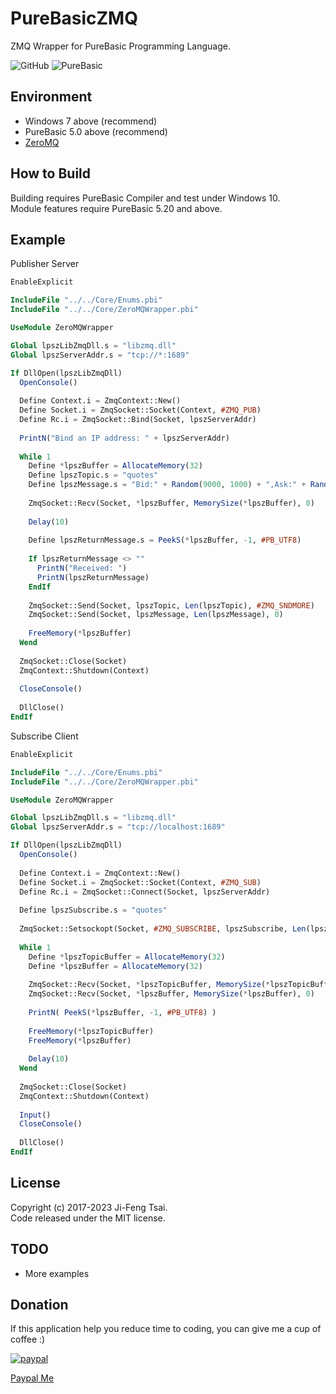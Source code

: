 # PureBasicZMQ

ZMQ Wrapper for PureBasic Programming Language.

![GitHub](https://img.shields.io/github/license/jiowcl/PureBasicZMQ.svg)
![PureBasic](https://img.shields.io/badge/language-PureBasic-blue.svg)

## Environment

- Windows 7 above (recommend)  
- PureBasic 5.0 above (recommend)  
- [ZeroMQ](https://github.com/zeromq)  

## How to Build

Building requires PureBasic Compiler and test under Windows 10.  
Module features require PureBasic 5.20 and above.

## Example

Publisher Server

```purebasic
EnableExplicit

IncludeFile "../../Core/Enums.pbi"
IncludeFile "../../Core/ZeroMQWrapper.pbi"

UseModule ZeroMQWrapper

Global lpszLibZmqDll.s = "libzmq.dll"
Global lpszServerAddr.s = "tcp://*:1689"

If DllOpen(lpszLibZmqDll)
  OpenConsole()
  
  Define Context.i = ZmqContext::New()
  Define Socket.i = ZmqSocket::Socket(Context, #ZMQ_PUB)
  Define Rc.i = ZmqSocket::Bind(Socket, lpszServerAddr)
  
  PrintN("Bind an IP address: " + lpszServerAddr)
  
  While 1
    Define *lpszBuffer = AllocateMemory(32)
    Define lpszTopic.s = "quotes"
    Define lpszMessage.s = "Bid:" + Random(9000, 1000) + ",Ask:" + Random(9000, 1000)
    
    ZmqSocket::Recv(Socket, *lpszBuffer, MemorySize(*lpszBuffer), 0)
    
    Delay(10)
    
    Define lpszReturnMessage.s = PeekS(*lpszBuffer, -1, #PB_UTF8)
    
    If lpszReturnMessage <> ""
      PrintN("Received: ")
      PrintN(lpszReturnMessage)
    EndIf
    
    ZmqSocket::Send(Socket, lpszTopic, Len(lpszTopic), #ZMQ_SNDMORE)
    ZmqSocket::Send(Socket, lpszMessage, Len(lpszMessage), 0)
    
    FreeMemory(*lpszBuffer)
  Wend
  
  ZmqSocket::Close(Socket)
  ZmqContext::Shutdown(Context)
  
  CloseConsole()
  
  DllClose()
EndIf
```

Subscribe Client

```purebasic
EnableExplicit

IncludeFile "../../Core/Enums.pbi"
IncludeFile "../../Core/ZeroMQWrapper.pbi"

UseModule ZeroMQWrapper

Global lpszLibZmqDll.s = "libzmq.dll"
Global lpszServerAddr.s = "tcp://localhost:1689"

If DllOpen(lpszLibZmqDll)
  OpenConsole()
  
  Define Context.i = ZmqContext::New()
  Define Socket.i = ZmqSocket::Socket(Context, #ZMQ_SUB)
  Define Rc.i = ZmqSocket::Connect(Socket, lpszServerAddr)
  
  Define lpszSubscribe.s = "quotes"
  
  ZmqSocket::Setsockopt(Socket, #ZMQ_SUBSCRIBE, lpszSubscribe, Len(lpszSubscribe))
  
  While 1
    Define *lpszTopicBuffer = AllocateMemory(32)
    Define *lpszBuffer = AllocateMemory(32)
    
    ZmqSocket::Recv(Socket, *lpszTopicBuffer, MemorySize(*lpszTopicBuffer), 0)
    ZmqSocket::Recv(Socket, *lpszBuffer, MemorySize(*lpszBuffer), 0)
    
    PrintN( PeekS(*lpszBuffer, -1, #PB_UTF8) )
    
    FreeMemory(*lpszTopicBuffer)
    FreeMemory(*lpszBuffer)
    
    Delay(10)
  Wend   
  
  ZmqSocket::Close(Socket)
  ZmqContext::Shutdown(Context)
  
  Input()
  CloseConsole()
  
  DllClose()
EndIf
```

## License

Copyright (c) 2017-2023 Ji-Feng Tsai.  
Code released under the MIT license.  

## TODO

- More examples  

## Donation

If this application help you reduce time to coding, you can give me a cup of coffee :)

[![paypal](https://www.paypalobjects.com/en_US/TW/i/btn/btn_donateCC_LG.gif)](https://www.paypal.com/cgi-bin/webscr?cmd=_s-xclick&hosted_button_id=3RNMD6Q3B495N&source=url)

[Paypal Me](https://paypal.me/jiowcl?locale.x=zh_TW)
